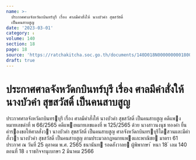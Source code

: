 ```yaml
---
name: >-
  ประกาศศาลจังหวัดกบินทร์บุรี เรื่อง ศาลมีคำสั่งให้ นางบัวคำ สุขสวัสดิ์
  เป็นคนสาบสูญ
date: '2023-03-01'
category: ง
volume: 140
section: 18
page: 18
source: 'https://ratchakitcha.soc.go.th/documents/140D018N0000000001800.pdf'
draft: true
---
```


# ประกาศศาลจังหวัดกบินทร์บุรี เรื่อง ศาลมีคำสั่งให้ นางบัวคำ สุขสวัสดิ์ เป็นคนสาบสูญ

ประกาศศาลจังหวัดกบินทรบุรี เรื่อง ศาลมีคําสั่งให้ นางบัวคํา สุขสวัสดิ์ เป็นคนสาบสูญ คดีแพงหมายเลขดําที่ พ 66/2565 คดีแพงหมายเลขแดงที่ พ 125/2565 ด้วย นางสาวนงนุช ทองคํา ยื่นคํารองขอให้ศาลสั่งวา นางบัวคํา สุขสวัสดิ์ เป็นคนสาบสูญ ศาลจังหวัดกบินทรบุรีไตสวนและมีคําสั่งวา นางบัวคํา สุขสวัสดิ์ เป็นคนสาบสูญ ตามประมวลกฎหมายแพงและพาณิชย มาตรา 61 ประกาศ ณ วันที่ 25 ตุลาคม พ.ศ. 2565 ธนานันท รอดสังวาลย ผู้พิพากษา ้ หนา 18 ่ เลม 140 ตอนที่ 18 ง ราชกิจจานุเบกษา 2 มีนาคม 2566
